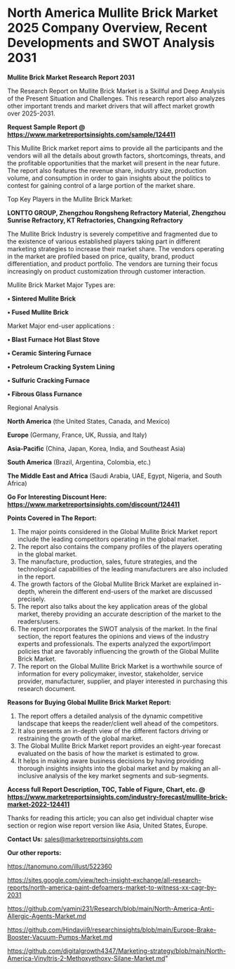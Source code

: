 # North America Mullite Brick Market 2025 Company Overview, Recent Developments and SWOT Analysis 2031

<strong>Mullite Brick Market Research Report 2031</strong>

The Research Report on Mullite Brick Market is a Skillful and Deep Analysis of the Present Situation and Challenges. This research report also analyzes other important trends and market drivers that will affect market growth over 2025-2031.

<strong>Request Sample Report @ <a href=https://www.marketreportsinsights.com/sample/124411>https://www.marketreportsinsights.com/sample/124411</a></strong>

This Mullite Brick market report aims to provide all the participants and the vendors will all the details about growth factors, shortcomings, threats, and the profitable opportunities that the market will present in the near future. The report also features the revenue share, industry size, production volume, and consumption in order to gain insights about the politics to contest for gaining control of a large portion of the market share.

Top Key Players in the Mullite Brick Market:

<strong>LONTTO GROUP, Zhengzhou Rongsheng Refractory Material, Zhengzhou Sunrise Refractory, KT Refractories, Changxing Refractory</strong>

The Mullite Brick Industry is severely competitive and fragmented due to the existence of various established players taking part in different marketing strategies to increase their market share. The vendors operating in the market are profiled based on price, quality, brand, product differentiation, and product portfolio. The vendors are turning their focus increasingly on product customization through customer interaction.

Mullite Brick Market Major Types are:

<strong>• Sintered Mullite Brick

• Fused Mullite Brick</strong>

Market Major end-user applications :

<strong>• Blast Furnace Hot Blast Stove

• Ceramic Sintering Furnace

• Petroleum Cracking System Lining

• Sulfuric Cracking Furnace

• Fibrous Glass Furnance</strong>

Regional Analysis

</u><strong><b>North America</b></strong> (the United States, Canada, and Mexico)

<strong><b>Europe </b></strong>(Germany, France, UK, Russia, and Italy)

<strong><b>Asia-Pacific</b></strong> (China, Japan, Korea, India, and Southeast Asia)

<strong><b>South America</b></strong> (Brazil, Argentina, Colombia, etc.)

<strong><b>The Middle East and Africa</b></strong> (Saudi Arabia, UAE, Egypt, Nigeria, and South Africa)

<strong>Go For Interesting Discount Here: <a href=https://www.marketreportsinsights.com/discount/124411>https://www.marketreportsinsights.com/discount/124411</a></strong>

<strong>Points Covered in The Report:</strong>
<ol>
  <li>The major points considered in the Global Mullite Brick Market report include the leading competitors operating in the global market.</li>
  <li>The report also contains the company profiles of the players operating in the global market.</li>
  <li>The manufacture, production, sales, future strategies, and the technological capabilities of the leading manufacturers are also included in the report.</li>
  <li>The growth factors of the Global Mullite Brick Market are explained in-depth, wherein the different end-users of the market are discussed precisely.</li>
  <li>The report also talks about the key application areas of the global market, thereby providing an accurate description of the market to the readers/users.</li>
  <li>The report incorporates the SWOT analysis of the market. In the final section, the report features the opinions and views of the industry experts and professionals. The experts analyzed the export/import policies that are favorably influencing the growth of the Global Mullite Brick Market.</li>
  <li>The report on the Global Mullite Brick Market is a worthwhile source of information for every policymaker, investor, stakeholder, service provider, manufacturer, supplier, and player interested in purchasing this research document.</li>
</ol>
<strong>Reasons for Buying Global Mullite Brick Market Report:</strong>

<ol>
  <li>The report offers a detailed analysis of the dynamic competitive landscape that keeps the reader/client well ahead of the competitors.</li>
  <li>It also presents an in-depth view of the different factors driving or restraining the growth of the global market.</li>
  <li>The Global Mullite Brick Market report provides an eight-year forecast evaluated on the basis of how the market is estimated to grow.</li>
  <li>It helps in making aware business decisions by having providing thorough insights insights into the global market and by making an all-inclusive analysis of the key market segments and sub-segments.</li>
</ol>
<strong>Access full Report Description, TOC, Table of Figure, Chart, etc. @ <a href=https://www.marketreportsinsights.com/industry-forecast/mullite-brick-market-2022-124411>https://www.marketreportsinsights.com/industry-forecast/mullite-brick-market-2022-124411</a></strong>


Thanks for reading this article; you can also get individual chapter wise section or region wise report version like Asia, United States, Europe.

<strong>Contact Us:</strong>
sales@marketreportsinsights.com

<strong>Our other reports:</strong>

<a href=https://tanomuno.com/illust/522360>https://tanomuno.com/illust/522360</a>

<a href=https://sites.google.com/view/tech-insight-exchange/all-research-reports/north-america-paint-defoamers-market-to-witness-xx-cagr-by-2031>https://sites.google.com/view/tech-insight-exchange/all-research-reports/north-america-paint-defoamers-market-to-witness-xx-cagr-by-2031</a>

<a href=https://github.com/yamini231/Research/blob/main/North-America-Anti-Allergic-Agents-Market.md>https://github.com/yamini231/Research/blob/main/North-America-Anti-Allergic-Agents-Market.md</a>

<a href=https://github.com/Hindavii9/researchinsights/blob/main/Europe-Brake-Booster-Vacuum-Pumps-Market.md>https://github.com/Hindavii9/researchinsights/blob/main/Europe-Brake-Booster-Vacuum-Pumps-Market.md</a>

<a href=https://github.com/digitalgrowth4347/Marketing-strategy/blob/main/North-America-Vinyltris-2-Methoxyethoxy-Silane-Market.md>https://github.com/digitalgrowth4347/Marketing-strategy/blob/main/North-America-Vinyltris-2-Methoxyethoxy-Silane-Market.md</a>"
